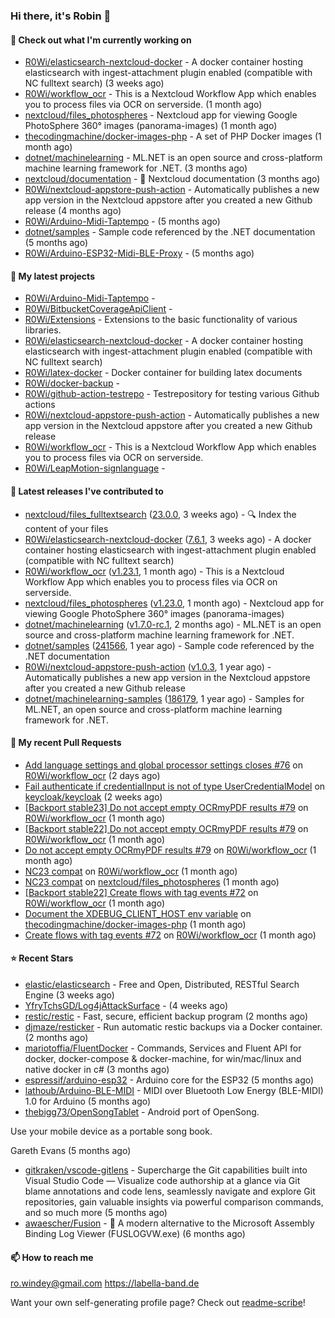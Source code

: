 ### Hi there, it's Robin 👋

#### 👷 Check out what I'm currently working on

- [R0Wi/elasticsearch-nextcloud-docker](https://github.com/R0Wi/elasticsearch-nextcloud-docker) - A docker container hosting elasticsearch with ingest-attachment plugin enabled (compatible with NC fulltext search) (3 weeks ago)
- [R0Wi/workflow_ocr](https://github.com/R0Wi/workflow_ocr) - This is a Nextcloud Workflow App which enables you to process files via OCR on serverside. (1 month ago)
- [nextcloud/files_photospheres](https://github.com/nextcloud/files_photospheres) - Nextcloud app for viewing Google PhotoSphere 360° images (panorama-images) (1 month ago)
- [thecodingmachine/docker-images-php](https://github.com/thecodingmachine/docker-images-php) - A set of PHP Docker images (1 month ago)
- [dotnet/machinelearning](https://github.com/dotnet/machinelearning) - ML.NET is an open source and cross-platform machine learning framework for .NET. (3 months ago)
- [nextcloud/documentation](https://github.com/nextcloud/documentation) - 📘 Nextcloud documentation (3 months ago)
- [R0Wi/nextcloud-appstore-push-action](https://github.com/R0Wi/nextcloud-appstore-push-action) - Automatically publishes a new app version in the Nextcloud appstore after you created a new Github release (4 months ago)
- [R0Wi/Arduino-Midi-Taptempo](https://github.com/R0Wi/Arduino-Midi-Taptempo) -  (5 months ago)
- [dotnet/samples](https://github.com/dotnet/samples) - Sample code referenced by the .NET documentation (5 months ago)
- [R0Wi/Arduino-ESP32-Midi-BLE-Proxy](https://github.com/R0Wi/Arduino-ESP32-Midi-BLE-Proxy) -  (5 months ago)

#### 🌱 My latest projects

- [R0Wi/Arduino-Midi-Taptempo](https://github.com/R0Wi/Arduino-Midi-Taptempo) - 
- [R0Wi/BitbucketCoverageApiClient](https://github.com/R0Wi/BitbucketCoverageApiClient) - 
- [R0Wi/Extensions](https://github.com/R0Wi/Extensions) - Extensions to the basic functionality of various libraries.
- [R0Wi/elasticsearch-nextcloud-docker](https://github.com/R0Wi/elasticsearch-nextcloud-docker) - A docker container hosting elasticsearch with ingest-attachment plugin enabled (compatible with NC fulltext search)
- [R0Wi/latex-docker](https://github.com/R0Wi/latex-docker) - Docker container for building latex documents
- [R0Wi/docker-backup](https://github.com/R0Wi/docker-backup) - 
- [R0Wi/github-action-testrepo](https://github.com/R0Wi/github-action-testrepo) - Testrepository for testing various Github actions
- [R0Wi/nextcloud-appstore-push-action](https://github.com/R0Wi/nextcloud-appstore-push-action) - Automatically publishes a new app version in the Nextcloud appstore after you created a new Github release
- [R0Wi/workflow_ocr](https://github.com/R0Wi/workflow_ocr) - This is a Nextcloud Workflow App which enables you to process files via OCR on serverside.
- [R0Wi/LeapMotion-signlanguage](https://github.com/R0Wi/LeapMotion-signlanguage) - 

#### 🔭 Latest releases I've contributed to

- [nextcloud/files_fulltextsearch](https://github.com/nextcloud/files_fulltextsearch) ([23.0.0](https://github.com/nextcloud/files_fulltextsearch/releases/tag/23.0.0), 3 weeks ago) - 🔍 Index the content of your files
- [R0Wi/elasticsearch-nextcloud-docker](https://github.com/R0Wi/elasticsearch-nextcloud-docker) ([7.6.1](https://github.com/R0Wi/elasticsearch-nextcloud-docker/releases/tag/7.6.1), 3 weeks ago) - A docker container hosting elasticsearch with ingest-attachment plugin enabled (compatible with NC fulltext search)
- [R0Wi/workflow_ocr](https://github.com/R0Wi/workflow_ocr) ([v1.23.1](https://github.com/R0Wi/workflow_ocr/releases/tag/v1.23.1), 1 month ago) - This is a Nextcloud Workflow App which enables you to process files via OCR on serverside.
- [nextcloud/files_photospheres](https://github.com/nextcloud/files_photospheres) ([v1.23.0](https://github.com/nextcloud/files_photospheres/releases/tag/v1.23.0), 1 month ago) - Nextcloud app for viewing Google PhotoSphere 360° images (panorama-images)
- [dotnet/machinelearning](https://github.com/dotnet/machinelearning) ([v1.7.0-rc.1](https://github.com/dotnet/machinelearning/releases/tag/v1.7.0-rc.1), 2 months ago) - ML.NET is an open source and cross-platform machine learning framework for .NET.
- [dotnet/samples](https://github.com/dotnet/samples) ([241566](https://github.com/dotnet/samples/releases/tag/241566), 1 year ago) - Sample code referenced by the .NET documentation
- [R0Wi/nextcloud-appstore-push-action](https://github.com/R0Wi/nextcloud-appstore-push-action) ([v1.0.3](https://github.com/R0Wi/nextcloud-appstore-push-action/releases/tag/v1.0.3), 1 year ago) - Automatically publishes a new app version in the Nextcloud appstore after you created a new Github release
- [dotnet/machinelearning-samples](https://github.com/dotnet/machinelearning-samples) ([186179](https://github.com/dotnet/machinelearning-samples/releases/tag/186179), 1 year ago) - Samples for ML.NET, an open source and cross-platform machine learning framework for .NET.

#### 🔨 My recent Pull Requests

- [Add language settings and global processor settings closes #76](https://github.com/R0Wi/workflow_ocr/pull/85) on [R0Wi/workflow_ocr](https://github.com/R0Wi/workflow_ocr) (2 days ago)
- [Fail authenticate if credentialInput is not of type UserCredentialModel](https://github.com/keycloak/keycloak/pull/9336) on [keycloak/keycloak](https://github.com/keycloak/keycloak) (2 weeks ago)
- [[Backport stable23] Do not accept empty OCRmyPDF results #79](https://github.com/R0Wi/workflow_ocr/pull/82) on [R0Wi/workflow_ocr](https://github.com/R0Wi/workflow_ocr) (1 month ago)
- [[Backport stable22] Do not accept empty OCRmyPDF results #79](https://github.com/R0Wi/workflow_ocr/pull/81) on [R0Wi/workflow_ocr](https://github.com/R0Wi/workflow_ocr) (1 month ago)
- [Do not accept empty OCRmyPDF results #79](https://github.com/R0Wi/workflow_ocr/pull/80) on [R0Wi/workflow_ocr](https://github.com/R0Wi/workflow_ocr) (1 month ago)
- [NC23 compat](https://github.com/R0Wi/workflow_ocr/pull/78) on [R0Wi/workflow_ocr](https://github.com/R0Wi/workflow_ocr) (1 month ago)
- [NC23 compat](https://github.com/nextcloud/files_photospheres/pull/82) on [nextcloud/files_photospheres](https://github.com/nextcloud/files_photospheres) (1 month ago)
- [[Backport stable22] Create flows with tag events #72](https://github.com/R0Wi/workflow_ocr/pull/77) on [R0Wi/workflow_ocr](https://github.com/R0Wi/workflow_ocr) (1 month ago)
- [Document the XDEBUG_CLIENT_HOST env variable](https://github.com/thecodingmachine/docker-images-php/pull/276) on [thecodingmachine/docker-images-php](https://github.com/thecodingmachine/docker-images-php) (1 month ago)
- [Create flows with tag events #72](https://github.com/R0Wi/workflow_ocr/pull/74) on [R0Wi/workflow_ocr](https://github.com/R0Wi/workflow_ocr) (1 month ago)

#### ⭐ Recent Stars

- [elastic/elasticsearch](https://github.com/elastic/elasticsearch) - Free and Open, Distributed, RESTful Search Engine (3 weeks ago)
- [YfryTchsGD/Log4jAttackSurface](https://github.com/YfryTchsGD/Log4jAttackSurface) -  (4 weeks ago)
- [restic/restic](https://github.com/restic/restic) - Fast, secure, efficient backup program (2 months ago)
- [djmaze/resticker](https://github.com/djmaze/resticker) - Run automatic restic backups via a Docker container.  (2 months ago)
- [mariotoffia/FluentDocker](https://github.com/mariotoffia/FluentDocker) - Commands, Services and Fluent API for docker, docker-compose &amp; docker-machine, for win/mac/linux and native docker in c# (3 months ago)
- [espressif/arduino-esp32](https://github.com/espressif/arduino-esp32) - Arduino core for the ESP32 (5 months ago)
- [lathoub/Arduino-BLE-MIDI](https://github.com/lathoub/Arduino-BLE-MIDI) - MIDI over Bluetooth Low Energy (BLE-MIDI) 1.0 for Arduino (5 months ago)
- [thebigg73/OpenSongTablet](https://github.com/thebigg73/OpenSongTablet) - Android port of OpenSong.

Use your mobile device as a portable song book.

Gareth Evans (5 months ago)
- [gitkraken/vscode-gitlens](https://github.com/gitkraken/vscode-gitlens) - Supercharge the Git capabilities built into Visual Studio Code — Visualize code authorship at a glance via Git blame annotations and code lens, seamlessly navigate and explore Git repositories, gain valuable insights via powerful comparison commands, and so much more (5 months ago)
- [awaescher/Fusion](https://github.com/awaescher/Fusion) - 🧰 A modern alternative to the Microsoft Assembly Binding Log Viewer (FUSLOGVW.exe) (6 months ago)

#### 📫 How to reach me
[ro.windey@gmail.com](mailto:ro.windey@gmailcom)
https://labella-band.de

Want your own self-generating profile page? Check out [readme-scribe](https://github.com/muesli/readme-scribe)!